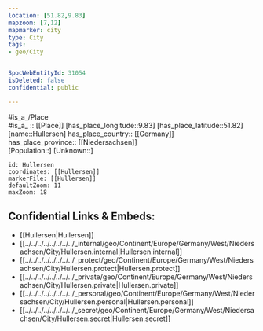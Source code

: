 ```yaml
---
location: [51.82,9.83] 
mapzoom: [7,12] 
mapmarker: city 
type: City
tags:
- geo/City


SpocWebEntityId: 31054
isDeleted: false
confidential: public

---
```

#is_a_/Place  
#is_a_ :: [[Place]] 
[has_place_longitude::9.83] 
[has_place_latitude::51.82] 
[name::Hullersen] 
has_place_country:: [[Germany]]  
has_place_province:: [[Niedersachsen]]  
[Population::] 
[Unknown::] 


```leaflet
id: Hullersen
coordinates: [[Hullersen]] 
markerFile: [[Hullersen]] 
defaultZoom: 11 
maxZoom: 18
```


## Confidential Links & Embeds: 
- [[Hullersen|Hullersen]]  
- [[../../../../../../../../_internal/geo/Continent/Europe/Germany/West/Niedersachsen/City/Hullersen.internal|Hullersen.internal]] 
- [[../../../../../../../../_protect/geo/Continent/Europe/Germany/West/Niedersachsen/City/Hullersen.protect|Hullersen.protect]] 
- [[../../../../../../../../_private/geo/Continent/Europe/Germany/West/Niedersachsen/City/Hullersen.private|Hullersen.private]] 
- [[../../../../../../../../_personal/geo/Continent/Europe/Germany/West/Niedersachsen/City/Hullersen.personal|Hullersen.personal]] 
- [[../../../../../../../../_secret/geo/Continent/Europe/Germany/West/Niedersachsen/City/Hullersen.secret|Hullersen.secret]] 
